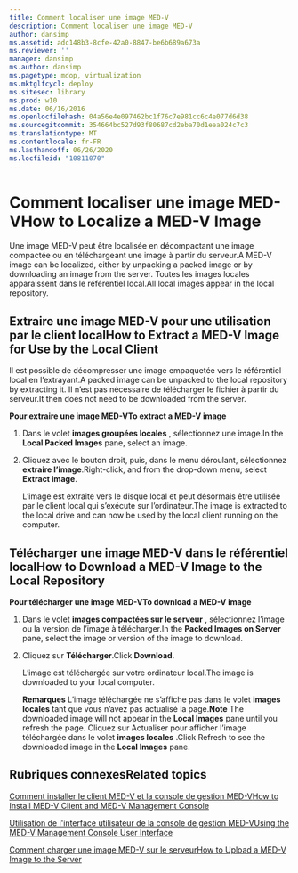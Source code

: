 ```yaml
---
title: Comment localiser une image MED-V
description: Comment localiser une image MED-V
author: dansimp
ms.assetid: adc148b3-8cfe-42a0-8847-be6b689a673a
ms.reviewer: ''
manager: dansimp
ms.author: dansimp
ms.pagetype: mdop, virtualization
ms.mktglfcycl: deploy
ms.sitesec: library
ms.prod: w10
ms.date: 06/16/2016
ms.openlocfilehash: 04a56e4e097462bc1f76c7e981cc6c4e077d6d38
ms.sourcegitcommit: 354664bc527d93f80687cd2eba70d1eea024c7c3
ms.translationtype: MT
ms.contentlocale: fr-FR
ms.lasthandoff: 06/26/2020
ms.locfileid: "10811070"
---
```

# <span data-ttu-id="bbd58-103">Comment localiser une image MED-V</span><span class="sxs-lookup"><span data-stu-id="bbd58-103">How to Localize a MED-V Image</span></span>


<span data-ttu-id="bbd58-104">Une image MED-V peut être localisée en décompactant une image compactée ou en téléchargeant une image à partir du serveur.</span><span class="sxs-lookup"><span data-stu-id="bbd58-104">A MED-V image can be localized, either by unpacking a packed image or by downloading an image from the server.</span></span> <span data-ttu-id="bbd58-105">Toutes les images locales apparaissent dans le référentiel local.</span><span class="sxs-lookup"><span data-stu-id="bbd58-105">All local images appear in the local repository.</span></span>

## <a href="" id="bkmk-extractinganimageforusebythelocalclient"></a><span data-ttu-id="bbd58-106">Extraire une image MED-V pour une utilisation par le client local</span><span class="sxs-lookup"><span data-stu-id="bbd58-106">How to Extract a MED-V Image for Use by the Local Client</span></span>


<span data-ttu-id="bbd58-107">Il est possible de décompresser une image empaquetée vers le référentiel local en l’extrayant.</span><span class="sxs-lookup"><span data-stu-id="bbd58-107">A packed image can be unpacked to the local repository by extracting it.</span></span> <span data-ttu-id="bbd58-108">Il n’est pas nécessaire de télécharger le fichier à partir du serveur.</span><span class="sxs-lookup"><span data-stu-id="bbd58-108">It then does not need to be downloaded from the server.</span></span>

**<span data-ttu-id="bbd58-109">Pour extraire une image MED-V</span><span class="sxs-lookup"><span data-stu-id="bbd58-109">To extract a MED-V image</span></span>**

1.  <span data-ttu-id="bbd58-110">Dans le volet **images groupées locales** , sélectionnez une image.</span><span class="sxs-lookup"><span data-stu-id="bbd58-110">In the **Local Packed Images** pane, select an image.</span></span>

2.  <span data-ttu-id="bbd58-111">Cliquez avec le bouton droit, puis, dans le menu déroulant, sélectionnez **extraire l’image**.</span><span class="sxs-lookup"><span data-stu-id="bbd58-111">Right-click, and from the drop-down menu, select **Extract image**.</span></span>

    <span data-ttu-id="bbd58-112">L’image est extraite vers le disque local et peut désormais être utilisée par le client local qui s’exécute sur l’ordinateur.</span><span class="sxs-lookup"><span data-stu-id="bbd58-112">The image is extracted to the local drive and can now be used by the local client running on the computer.</span></span>

## <a href="" id="bkmk-downloadinganimagetothelocalrepoitory"></a><span data-ttu-id="bbd58-113">Télécharger une image MED-V dans le référentiel local</span><span class="sxs-lookup"><span data-stu-id="bbd58-113">How to Download a MED-V Image to the Local Repository</span></span>


**<span data-ttu-id="bbd58-114">Pour télécharger une image MED-V</span><span class="sxs-lookup"><span data-stu-id="bbd58-114">To download a MED-V image</span></span>**

1.  <span data-ttu-id="bbd58-115">Dans le volet **images compactées sur le serveur** , sélectionnez l’image ou la version de l’image à télécharger.</span><span class="sxs-lookup"><span data-stu-id="bbd58-115">In the **Packed Images on Server** pane, select the image or version of the image to download.</span></span>

2.  <span data-ttu-id="bbd58-116">Cliquez sur **Télécharger**.</span><span class="sxs-lookup"><span data-stu-id="bbd58-116">Click **Download**.</span></span>

    <span data-ttu-id="bbd58-117">L’image est téléchargée sur votre ordinateur local.</span><span class="sxs-lookup"><span data-stu-id="bbd58-117">The image is downloaded to your local computer.</span></span>

    <span data-ttu-id="bbd58-118">**Remarques**  L’image téléchargée ne s’affiche pas dans le volet **images locales** tant que vous n’avez pas actualisé la page.</span><span class="sxs-lookup"><span data-stu-id="bbd58-118">**Note** The downloaded image will not appear in the **Local Images** pane until you refresh the page.</span></span> <span data-ttu-id="bbd58-119">Cliquez sur Actualiser pour afficher l’image téléchargée dans le volet **images locales** .</span><span class="sxs-lookup"><span data-stu-id="bbd58-119">Click Refresh to see the downloaded image in the **Local Images** pane.</span></span>

     

## <span data-ttu-id="bbd58-120">Rubriques connexes</span><span class="sxs-lookup"><span data-stu-id="bbd58-120">Related topics</span></span>


[<span data-ttu-id="bbd58-121">Comment installer le client MED-V et la console de gestion MED-V</span><span class="sxs-lookup"><span data-stu-id="bbd58-121">How to Install MED-V Client and MED-V Management Console</span></span>](how-to-install-med-v-client-and-med-v-management-console.md)

[<span data-ttu-id="bbd58-122">Utilisation de l'interface utilisateur de la console de gestion MED-V</span><span class="sxs-lookup"><span data-stu-id="bbd58-122">Using the MED-V Management Console User Interface</span></span>](using-the-med-v-management-console-user-interface.md)

[<span data-ttu-id="bbd58-123">Comment charger une image MED-V sur le serveur</span><span class="sxs-lookup"><span data-stu-id="bbd58-123">How to Upload a MED-V Image to the Server</span></span>](how-to-upload-a-med-v-image-to-the-server.md)

 

 





